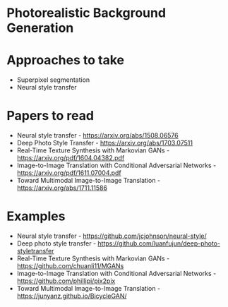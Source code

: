 # Photorealistic Background Generation

# Approaches to take
* Superpixel segmentation
* Neural style transfer

# Papers to read
* Neural style transfer - https://arxiv.org/abs/1508.06576 
* Deep Photo Style Transfer - https://arxiv.org/abs/1703.07511
* Real-Time Texture Synthesis with Markovian GANs - https://arxiv.org/pdf/1604.04382.pdf
* Image-to-Image Translation with Conditional Adversarial Networks - https://arxiv.org/pdf/1611.07004.pdf
* Toward Multimodal Image-to-Image Translation - https://arxiv.org/abs/1711.11586

# Examples
* Neural style transfer - https://github.com/jcjohnson/neural-style/
* Deep photo style transfer - https://github.com/luanfujun/deep-photo-styletransfer
* Real-Time Texture Synthesis with Markovian GANs - https://github.com/chuanli11/MGANs
* Image-to-Image Translation with Conditional Adversarial Networks - https://github.com/phillipi/pix2pix
* Toward Multimodal Image-to-Image Translation - https://junyanz.github.io/BicycleGAN/
